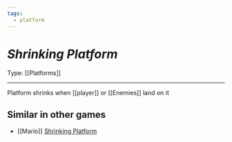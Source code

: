 ```yaml
---
tags:
  - platform
---
```

# _Shrinking Platform_

Type: [[Platforms]]

----


Platform shrinks when [[player]] or [[Enemies]] land on it


## Similar in other games

* [[Mario]] [Shrinking Platform](https://www.mariowiki.com/Shrinking_platform)